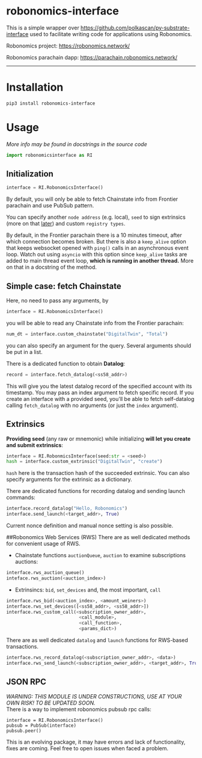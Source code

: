 # robonomics-interface
This is a simple wrapper over https://github.com/polkascan/py-substrate-interface used to facilitate writing code for applications using Robonomics.

Robonomics project: https://robonomics.network/

Robonomics parachain dapp: https://parachain.robonomics.network/
_______
# Installation 
```bash
pip3 install robonomics-interface
```
# Usage
*More info may be found in docstrings in the source code*
```python
import robonomicsinterface as RI
```
## Initialization
```python
interface = RI.RobonomicsInterface()
```
By default, you will only be able to fetch Chainstate info from Frontier parachain and use PubSub pattern.  

You can specify another `node address` (e.g. local), `seed` to sign extrinsics (more on that [later](#extrinsics)) 
and custom `registry types`. 

By default, in the Frontier parachain there is a 10 minutes timeout, after which connection becomes broken.
But there is also a `keep_alive` option that keeps websocket opened with `ping()` calls in an
asynchronous event loop. Watch out using `asyncio` with this option since `keep_alive` tasks are added to main thread
event loop, **which is running in another thread.** More on that in a docstring of the method.


## Simple case: fetch Chainstate
Here, no need to pass any arguments, by
```python
interface = RI.RobonomicsInterface()
```
you will be able to read any Chainstate info from the Frontier parachain:
```python
num_dt = interface.custom_chainstate("DigitalTwin", "Total")
```
you can also specify an argument for the query. Several arguments should be put in a list.

There is a dedicated function to obtain **Datalog**:
```python
record = interface.fetch_datalog(<ss58_addr>)
```
This will give you the latest datalog record of the specified account with its timestamp. You may pass an index argument to fetch specific record. If you create an interface with a provided seed, you'll be able to fetch self-datalog calling `fetch_datalog` with no arguments (or just the `index` argument). 

## Extrinsics
**Providing seed** (any raw or mnemonic) while initializing **will let you create and submit extrinsics**:
```python
interface = RI.RobonmicsInterface(seed:str = <seed>)
hash = interface.custom_extrinsic("DigitalTwin", "create")
```
`hash` here is the transaction hash of the succeeded extrinsic. You can also specify arguments for the extrinsic as a dictionary.

There are dedicated functions for recording datalog and sending launch commands:
```python
interface.record_datalog("Hello, Robonomics")
interface.send_launch(<target_addr>, True)
```
Current nonce definition and manual nonce setting is also possible.

##Robonomics Web Services (RWS)
There are as well dedicated methods for convenient usage of RWS.
- Chainstate functions `auctionQueue`, `auction` to examine subscriptions auctions:
```python
interface.rws_auction_queue()
inteface.rws_auction(<auction_index>)
```
- Extrinsincs: `bid`, `set_devices` and, the most important, `call`
```python
interface.rws_bid(<auction_index>, <amount_weiners>)
interface.rws_set_devices([<ss58_addr>, <ss58_addr>])
interface.rws_custom_call(<subscription_owner_addr>,
                           <call_module>,
                           <call_function>,
                           <params_dict>)
```
There are as well dedicated `datalog` and `launch` functions for RWS-based transactions.
```python
interface.rws_record_datalog(<subscription_owner_addr>, <data>)
interface.rws_send_launch(<subscription_owner_addr>, <target_addr>, True)
```
## JSON RPC
*WARNING: THIS MODULE IS UNDER CONSTRUCTIONS, USE AT YOUR OWN RISK! TO BE UPDATED SOON.*  
There is a way to implement robonomics pubsub rpc calls:

```python3
interface = RI.RobonomicsInterface()
pubsub = PubSub(interface)
pubsub.peer()
```

This is an evolving package, it may have errors and lack of functionality, fixes are coming.
Feel free to open issues when faced a problem.